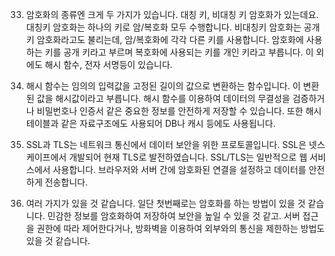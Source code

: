 33. 암호화의 종류엔 크게 두 가지가 있습니다. 대칭 키, 비대칭 키 암호화가 있는데요. 대칭키 암호화는 하나의 키로 암/복호화 모두 수행합니다.
비대칭키 암호화는 공개키 암호화라고도 불리는데, 암/복호화에 각각 다른 키를 사용합니다. 암호화에 사용하는 키를 공개 키라고 부르며 복호화에 사용되는 키를 개인 키라고 부릅니다. 이 외에도 해시 함수, 전자 서명등이 있습니다.

34. 해시 함수는 임의의 입력값을 고정된 길이의 값으로 변환하는 함수입니다. 이 변환된 값을 해시값이라고 부릅니다.
해시 함수를 이용하여 데이터의 무결성을 검증하거나 비밀번호나 인증서 같은 중요한 정보를 안전하게 저장할 수 있습니다.
또한 해시 테이블과 같은 자료구조에도 사용되어 DB나 캐시 등에도 사용됩니다.

35. SSL과 TLS는 네트워크 통신에서 데이터 보안을 위한 프로토콜입니다. SSL은 넷스케이프에서 개발되어 현재 TLS로 발전하였습니다. SSL/TLS는 일반적으로 웹 서비스에서 사용합니다. 브라우저와 서버 간에 암호화된 연결을 설정하고 데이터를 안전하게 전송합니다.

36. 여러 가지가 있을 것 같습니다. 일단 첫번째로는 암호화를 하는 방법이 있을 것 같습니다. 민감한 정보를 암호화하여 저장하여 보안을 높일 수 있을 것 같고. 서버 접근을 권한에 따라 제어한다거나, 방화벽을 이용하여 외부와의 통신을 제한하는 방법도 있을 것 같습니다.
